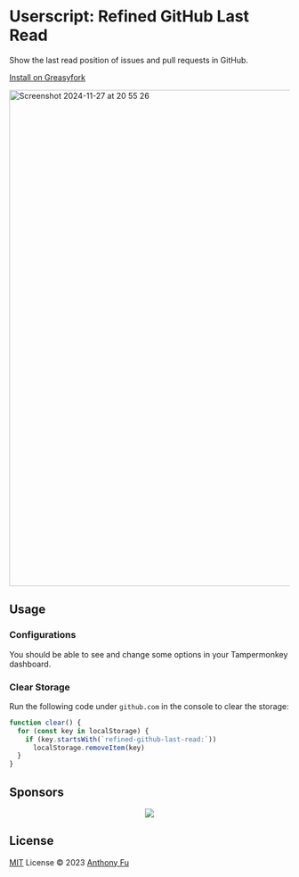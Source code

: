 # Userscript: Refined GitHub Last Read

Show the last read position of issues and pull requests in GitHub.

[Install on Greasyfork](https://greasyfork.org/en/scripts/519044-refined-github-last-read)

<img width="890" alt="Screenshot 2024-11-27 at 20 55 26" src="https://github.com/user-attachments/assets/c024323d-59b8-447e-a88c-029d147a0e4f">

## Usage

### Configurations

You should be able to see and change some options in your Tampermonkey dashboard.

### Clear Storage

Run the following code under `github.com` in the console to clear the storage:

```js
function clear() {
  for (const key in localStorage) {
    if (key.startsWith(`refined-github-last-read:`))
      localStorage.removeItem(key)
  }
}
```

## Sponsors

<p align="center">
  <a href="https://cdn.jsdelivr.net/gh/antfu/static/sponsors.svg">
    <img src='https://cdn.jsdelivr.net/gh/antfu/static/sponsors.svg'/>
  </a>
</p>

## License

[MIT](./LICENSE) License © 2023 [Anthony Fu](https://github.com/antfu)
